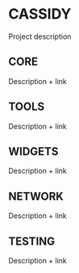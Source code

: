# CASSIDY
Project description
## CORE
Description + link
## TOOLS
Description + link
## WIDGETS
Description + link
## NETWORK
Description + link
## TESTING
Description + link
